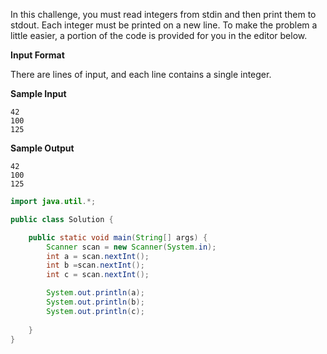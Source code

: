 In this challenge, you must read  integers from stdin and then print them to stdout. Each integer must be printed on a new line. To make the problem a little easier, a portion of the code is provided for you in the editor below.

**Input Format**

There are  lines of input, and each line contains a single integer.

**Sample Input**
```
42
100
125
```
**Sample Output**
```
42
100
125
```
```java
import java.util.*;

public class Solution {

    public static void main(String[] args) {
        Scanner scan = new Scanner(System.in);
        int a = scan.nextInt();
        int b =scan.nextInt();
        int c = scan.nextInt();

        System.out.println(a);
        System.out.println(b);
        System.out.println(c);
        
    }
}
```
